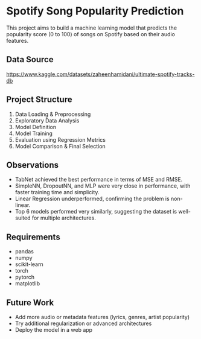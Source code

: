 # Spotify Song Popularity Prediction

This project aims to build a machine learning model that predicts the popularity score (0 to 100) of songs on Spotify based on their audio features.

## Data Source

https://www.kaggle.com/datasets/zaheenhamidani/ultimate-spotify-tracks-db

## Project Structure
1.	Data Loading & Preprocessing
2.	Exploratory Data Analysis
3.	Model Definition 
4.	Model Training
5.	Evaluation using Regression Metrics
6.	Model Comparison & Final Selection

## Observations

- TabNet achieved the best performance in terms of MSE and RMSE.
- SimpleNN, DropoutNN, and MLP were very close in performance, with faster training time and simplicity.
- Linear Regression underperformed, confirming the problem is non-linear.
- Top 6 models performed very similarly, suggesting the dataset is well-suited for multiple architectures.

## Requirements
- pandas
- numpy
- scikit-learn
- torch
- pytorch
- matplotlib

## Future Work

- Add more audio or metadata features (lyrics, genres, artist popularity)
- Try additional regularization or advanced architectures
- Deploy the model in a web app 
